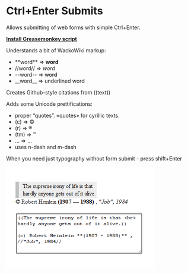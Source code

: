 <h1>Ctrl+Enter Submits</h1>

Allows submitting of web forms with simple Ctrl+Enter.

**<a href="https://github.com/tymofij/ctrl_enter/raw/master/ctrlenter_submits.user.js">Install Greasemonkey script </a>**

Understands a bit of WackoWiki markup:

* \*\*word\*\* ⇒ **word**
* //word// ⇒ *word*
* --word-- ⇒ ~~word~~
* \_\_word\_\_ ⇒ underlined word

Creates Github-style citations from ((text))

Adds some Unicode prettifications:

* proper “quotes”. «quotes» for cyrillic texts.
* (c) ⇒ ©
* (r) ⇒ ®
* (tm) ⇒ ™
* ... ⇒ …
* uses n-dash and m-dash

When you need just typography without form submit - press shift+Enter

<img src="https://raw.githubusercontent.com/tymofij/ctrl_enter/master/screenshot.png">
